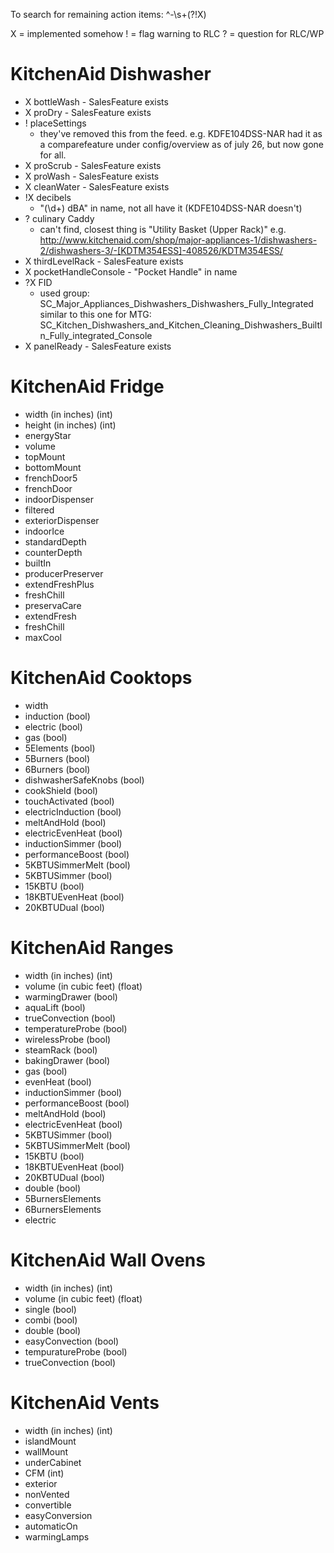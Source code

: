To search for remaining action items: ^-\s+(?!X)

X = implemented somehow
! = flag warning to RLC
? = question for RLC/WP

# KitchenAid Dishwasher
- X bottleWash - SalesFeature exists
- X proDry - SalesFeature exists
- ! placeSettings
     + they've removed this from the feed. e.g. KDFE104DSS-NAR had it as a comparefeature under config/overview as of july 26, but now gone for all.
- X proScrub - SalesFeature exists
- X proWash - SalesFeature exists
- X cleanWater - SalesFeature exists
- !X decibels
    + "(\d+) dBA" in name, not all have it (KDFE104DSS-NAR doesn't)
- ? culinary Caddy
    + can't find, closest thing is "Utility Basket (Upper Rack)" e.g. http://www.kitchenaid.com/shop/major-appliances-1/dishwashers-2/dishwashers-3/-[KDTM354ESS]-408526/KDTM354ESS/
- X thirdLevelRack - SalesFeature exists
- X pocketHandleConsole - "Pocket Handle" in name
- ?X FID
    + used group:
        SC_Major_Appliances_Dishwashers_Dishwashers_Fully_Integrated
        similar to this one for MTG:
        SC_Kitchen_Dishwashers_and_Kitchen_Cleaning_Dishwashers_BuiltIn_Fully_integrated_Console
- X panelReady - SalesFeature exists

# KitchenAid Fridge
- width (in inches) (int)
- height (in inches) (int)
- energyStar
- volume
- topMount 
- bottomMount
- frenchDoor5
- frenchDoor 
- indoorDispenser
- filtered
- exteriorDispenser
- indoorIce
- standardDepth
- counterDepth
- builtIn
- producerPreserver  
- extendFreshPlus
- freshChill
- preservaCare 
- extendFresh 
- freshChill
- maxCool

# KitchenAid Cooktops
- width
- induction (bool)
- electric (bool)
- gas (bool)
- 5Elements (bool)  
- 5Burners (bool)  
- 6Burners (bool) 
- dishwasherSafeKnobs (bool) 
- cookShield (bool) 
- touchActivated (bool)
- electricInduction (bool)
- meltAndHold (bool)
- electricEvenHeat (bool) 
- inductionSimmer (bool) 
- performanceBoost (bool)
- 5KBTUSimmerMelt (bool) 
- 5KBTUSimmer (bool)
- 15KBTU (bool)
- 18KBTUEvenHeat (bool)
- 20KBTUDual (bool)  

# KitchenAid Ranges
- width (in inches) (int)
- volume (in cubic feet) (float)
- warmingDrawer (bool) 
- aquaLift (bool)
- trueConvection (bool)
- temperatureProbe (bool)
- wirelessProbe (bool)
- steamRack (bool)
- bakingDrawer (bool)
- gas (bool) 
- evenHeat (bool)
- inductionSimmer (bool) 
- performanceBoost (bool)
- meltAndHold (bool)
- electricEvenHeat (bool)
- 5KBTUSimmer (bool) 
- 5KBTUSimmerMelt (bool) 
- 15KBTU (bool)  
- 18KBTUEvenHeat (bool)
- 20KBTUDual (bool)  
- double (bool)
- 5BurnersElements 
- 6BurnersElements
- electric


# KitchenAid Wall Ovens
- width (in inches) (int)
- volume (in cubic feet) (float) 
- single (bool)
- combi (bool)
- double (bool)
- easyConvection (bool)  
- tempuratureProbe (bool)
- trueConvection (bool)


# KitchenAid Vents
- width (in inches) (int)
- islandMount
- wallMount
- underCabinet 
- CFM (int)
- exterior
- nonVented
- convertible
- easyConversion
- automaticOn
- warmingLamps







